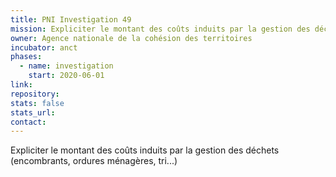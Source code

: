 ```yaml
---
title: PNI Investigation 49
mission: Expliciter le montant des coûts induits par la gestion des déchets
owner: Agence nationale de la cohésion des territoires
incubator: anct
phases:
  - name: investigation
    start: 2020-06-01
link: 
repository: 
stats: false
stats_url: 
contact:
---
```

<p>Expliciter le montant des coûts induits par la gestion des déchets (encombrants, ordures ménagères, tri...)</p>
<p> </p>
